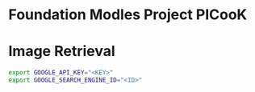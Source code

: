 # Foundation Modles Project PICooK


# Image Retrieval
```bash
export GOOGLE_API_KEY="<KEY>"
export GOOGLE_SEARCH_ENGINE_ID="<ID>"
```